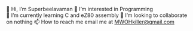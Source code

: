 👋 Hi, I’m Superbeelavaman
👀 I’m interested in Programming  
🌱 I’m currently learning C and eZ80 assembly
💞️ I’m looking to collaborate on nothing
📫 How to reach me email me at MWOHkiller@gmail.com  

<!---
superbeelavaman/superbeelavaman is a ✨ special ✨ repository because its `README.md` (this file) appears on your GitHub profile.
You can click the Preview link to take a look at your changes.
--->
